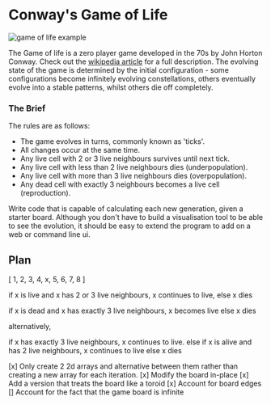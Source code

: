 # Conway's Game of Life

![game of life example](../_images/Gospers_glider_gun.gif)

The Game of life is a zero player game developed in the 70s by John Horton Conway. Check out the [wikipedia article](https://en.wikipedia.org/wiki/Conway%27s_Game_of_Life) for a full description.
The evolving state of the game is determined by the initial configuration - some configurations become infinitely evolving constellations, others eventually evolve into a stable patterns, whilst others die off completely.

### The Brief

The rules are as follows:

* The game evolves in turns, commonly known as 'ticks'.
* All changes occur at the same time.
* Any live cell with 2 or 3 live neighbours survives until next tick.
* Any live cell with less than 2 live neighbours dies (underpopulation).
* Any live cell with more than 3 live neighbours dies (overpopulation).
* Any dead cell with exactly 3 neighbours becomes a live cell (reproduction).

Write code that is capable of calculating each new generation, given a starter board. Although you don't have to build a visualisation tool to be able to see the evolution, it should be easy to extend the program to add on a web or command line ui.

## Plan

[
	1, 2, 3,
	4, x, 5, 
	6, 7, 8
]

if x is live and x has 2 or 3 live neighbours, x continues to live,
else x dies

if x is dead and x has exactly 3 live neighbours, x becomes live
else x dies

alternatively,

if x has exactly 3 live neighbours, x continues to live.
else if x is alive and has 2 live neighbours, x continues to live
else x dies


[x] Only create 2 2d arrays and alternative between them rather than creating a new array for 
each iteration.
[x] Modify the board in-place
[x] Add a version that treats the board like a toroid
[x] Account for board edges
[] Account for the fact that the game board is infinite 


